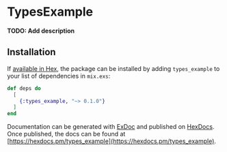 # TypesExample

**TODO: Add description**

## Installation

If [available in Hex](https://hex.pm/docs/publish), the package can be installed
by adding `types_example` to your list of dependencies in `mix.exs`:

```elixir
def deps do
  [
    {:types_example, "~> 0.1.0"}
  ]
end
```

Documentation can be generated with [ExDoc](https://github.com/elixir-lang/ex_doc)
and published on [HexDocs](https://hexdocs.pm). Once published, the docs can
be found at [https://hexdocs.pm/types_example](https://hexdocs.pm/types_example).

